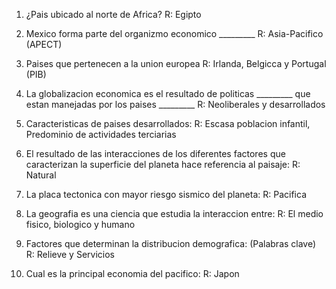 1. ¿Pais ubicado al norte de Africa?
    R: Egipto

2. Mexico forma parte del organizmo economico _________
    R: Asia-Pacifico (APECT)

3. Paises que pertenecen a la union europea
    R: Irlanda, Belgicca y Portugal (PIB) 

4. La globalizacion economica es el resultado de politicas _________ que estan manejadas por los paises _________
    R: Neoliberales y desarrollados

5. Caracteristicas de paises desarrollados:
    R: Escasa poblacion infantil, Predominio de actividades terciarias 

6. El resultado de las interacciones de los diferentes factores que caracterizan la superficie del planeta hace referencia al paisaje:
    R: Natural

7. La placa tectonica con mayor riesgo sismico del planeta:
    R: Pacifica

8. La geografia es una ciencia que estudia la interaccion entre:
    R: El medio fisico, biologico y humano

9.  Factores que determinan la distribucion demografica: (Palabras clave)
    R: Relieve y Servicios

10. Cual es la principal economia del pacifico:
    R: Japon
